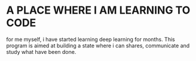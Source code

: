 # A PLACE WHERE I AM LEARNING TO CODE
for me myself, i have started learning deep learning for months. This program is aimed at building a state where i can shares, communicate and study what have been done.
